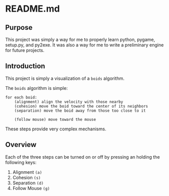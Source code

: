 # README.md

## Purpose
This project was simply a way for me to properly learn python,
pygame, setup.py, and py2exe. It was also a way for me to write
a preliminary engine for future projects.

## Introduction
This project is simply a visualization of a `boids` algorithm.

The `boids` algorithm is simple:


    for each boid:
        (alignment) align the velocity with those nearby
        (cohesion) move the boid toward the center of its neighbors
        (separation) move the boid away from those too close to it

        (follow mouse) move toward the mouse


These steps provide very complex mechanisms.

## Overview
Each of the three steps can be turned on or off by pressing an
holding the following keys:

1. Alignment `(a)`
2. Cohesion `(s)`
3. Separation `(d)`
4. Follow Mouse `(g)`


